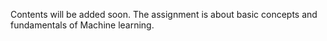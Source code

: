 Contents will be added soon.
The assignment is about basic concepts and fundamentals of Machine learning.
